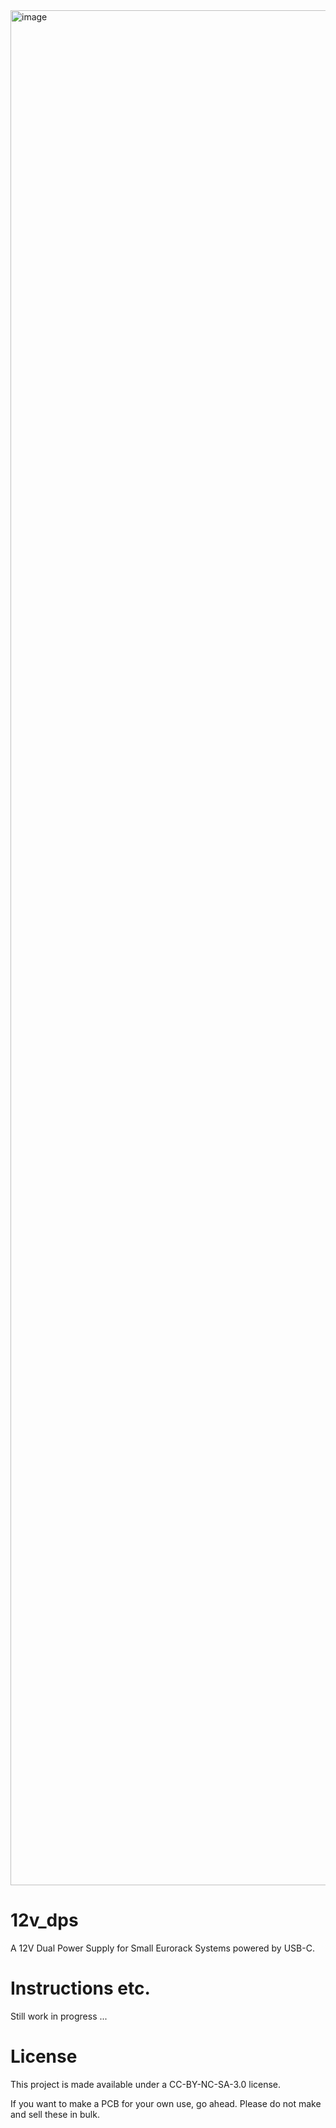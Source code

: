 <img width="5000" height="3000" alt="image" src="https://github.com/user-attachments/assets/55fae4c3-7cf3-4b94-96fe-a7bdcd688f19" />

# 12v_dps
A 12V Dual Power Supply for Small Eurorack Systems powered by USB-C.
# Instructions etc.
Still work in progress ...
# License
This project is made available under a CC-BY-NC-SA-3.0 license.

If you want to make a PCB for your own use, go ahead. Please do not make and sell these in bulk.
